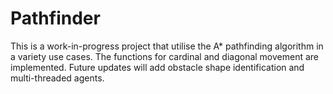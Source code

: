 # Pathfinder
This is a work-in-progress project that utilise the A* pathfinding algorithm in a variety use cases.
The functions for cardinal and diagonal movement are implemented. Future updates will add obstacle shape identification and multi-threaded agents.
